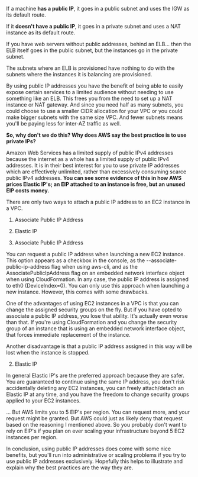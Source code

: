 If a machine **has a public IP**, it goes in a public subnet and uses the IGW as its default route.

If it **doesn't have a public IP**, it goes in a private subnet and uses a NAT instance as its default route.

If you have web servers without public addresses, behind an ELB... then the ELB itself goes in the public subnet, but the instances go in the private subnet.

The subnets where an ELB is provisioned have nothing to do with the subnets where the instances it is balancing are provisioned.



By using public IP addresses you have the benefit of being able to easily expose certain services to a limited audience without needing to use something like an ELB. This frees you from the need to set up a NAT instance or NAT gateway. And since you need half as many subnets, you could choose to use a smaller CIDR allocation for your VPC or you could make bigger subnets with the same size VPC. And fewer subnets means you'll be paying less for inter-AZ traffic as well.



**So, why don't we do this? Why does AWS say the best practice is to use private IPs?**

Amazon Web Services has a limited supply of public IPv4 addresses because the internet as a whole has a limited supply of public IPv4 addresses. It is in their best interest for you to use private IP addresses which are effectively unlimited, rather than excessively consuming scarce public IPv4 addresses. **You can see some evidence of this in how AWS prices Elastic IP's; an EIP attached to an instance is free, but an unused EIP costs money.**



There are only two ways to attach a public IP address to an EC2 instance in a VPC.

1. Associate Public IP Address
1. Elastic IP


1. Associate Public IP Address

You can request a public IP address when launching a new EC2 instance. This option appears as a checkbox in the console, as the --associate-public-ip-address flag when using aws-cli, and as the AssociatePublicIpAddress flag on an embedded network interface object when using CloudFormation. In any case, the public IP address is assigned to eth0 (DeviceIndex=0). You can only use this approach when launching a new instance. However, this comes with some drawbacks.

One of the advantages of using EC2 instances in a VPC is that you can change the assigned security groups on the fly. But if you have opted to associate a public IP address, you lose that ability. It's actually even worse than that. If you're using CloudFormation and you change the security group of an instance that is using an embedded network interface object, that forces immediate replacement of the instance.

Another disadvantage is that a public IP address assigned in this way will be lost when the instance is stopped.

2. Elastic IP

In general Elastic IP's are the preferred approach because they are safer. You are guaranteed to continue using the same IP address, you don't risk accidentally deleting any EC2 instances, you can freely attach/detach an Elastic IP at any time, and you have the freedom to change security groups applied to your EC2 instances.

... But AWS limits you to 5 EIP's per region. You can request more, and your request might be granted. But AWS could just as likely deny that request based on the reasoning I mentioned above. So you probably don't want to rely on EIP's if you plan on ever scaling your infrastructure beyond 5 EC2 instances per region.

In conclusion, using public IP addresses does come with some nice benefits, but you'll run into administrative or scaling problems if you try to use public IP addresses exclusively. Hopefully this helps to illustrate and explain why the best practices are the way they are.

